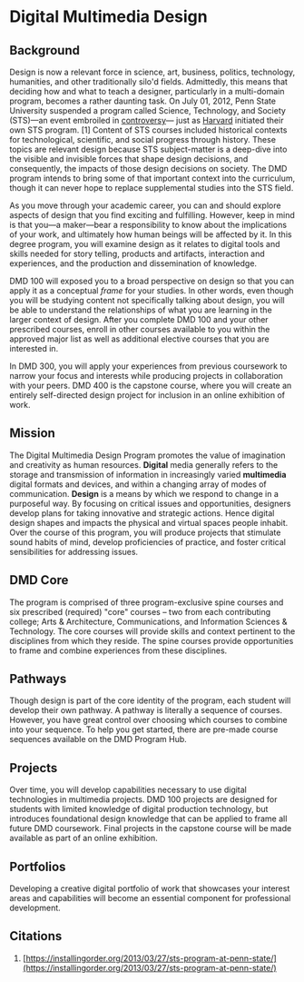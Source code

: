 # Digital Multimedia Design

## Background

Design is now a relevant force in science, art, business, politics, technology, humanities, and other traditionally silo'd fields. Admittedly, this means that deciding how and what to teach a designer, particularly in a multi-domain program, becomes a rather daunting task. On July 01, 2012, Penn State University suspended a program called Science, Technology, and Society \(STS\)—an event embroiled in [controversy](http://onwardstate.com/2011/01/15/budget-crunch-hits-home-sts-program-recommendation-for-closure/)— just as [Harvard](http://sts.hks.harvard.edu/) initiated their own STS program. \[1\] Content of STS courses included historical contexts for technological, scientific, and social progress through history. These topics are relevant design because STS subject-matter is a deep-dive into the visible and invisible forces that shape design decisions, and consequently, the impacts of those design decisions on society. The DMD program intends to bring some of that important context into the curriculum, though it can never hope to replace supplemental studies into the STS field.

As you move through your academic career, you can and should explore aspects of design that you find exciting and fulfilling. However, keep in mind is that you—a maker—bear a responsibility to know about the implications of your work, and ultimately how human beings will be affected by it. In this degree program, you will examine design as it relates to digital tools and skills needed for story telling, products and artifacts, interaction and experiences, and the production and dissemination of knowledge.

DMD 100 will exposed you to a broad perspective on design so that you can apply it as a conceptual _frame_ for your studies. In other words, even though you will be studying content not specifically talking about design, you will be able to understand the relationships of what you are learning in the larger context of design. After you complete DMD 100 and your other prescribed courses, enroll in other courses available to you within the approved major list as well as additional elective courses that you are interested in.

In DMD 300, you will apply your experiences from previous coursework to narrow your focus and interests while producing projects in collaboration with your peers. DMD 400 is the capstone course, where you will create an entirely self-directed design project for inclusion in an online exhibition of work.

## Mission

The Digital Multimedia Design Program promotes the value of imagination and creativity as human resources. **Digital** media generally refers to the storage and transmission of information in increasingly varied **multimedia** digital formats and devices, and within a changing array of modes of communication. **Design** is a means by which we respond to change in a purposeful way. By focusing on critical issues and opportunities, designers develop plans for taking innovative and strategic actions. Hence digital design shapes and impacts the physical and virtual spaces people inhabit. Over the course of this program, you will produce projects that stimulate sound habits of mind, develop proficiencies of practice, and foster critical sensibilities for addressing issues.

## DMD Core

The program is comprised of three program-exclusive spine courses and six prescribed (required) "core" courses – two from each contributing college; Arts & Architecture, Communications, and Information Sciences & Technology. The core courses will provide skills and context pertinent to the disciplines from which they reside. The spine courses provide opportunities to frame and combine experiences from these disciplines.

## Pathways

Though design is part of the core identity of the program, each student will develop their own pathway. A pathway is literally a sequence of courses. However, you have great control over choosing which courses to combine into your sequence. To help you get started, there are pre-made course sequences available on the DMD Program Hub.

## Projects

Over time, you will develop capabilities necessary to use digital technologies in multimedia projects. DMD 100 projects are designed for students with limited knowledge of digital production technology, but introduces foundational design knowledge that can be applied to frame all future DMD coursework. Final projects in the capstone course will be made available as part of an online exhibition.

## Portfolios

Developing a creative digital portfolio of work that showcases your interest areas and capabilities will become an essential component for professional development.

## Citations

1. [https://installingorder.org/2013/03/27/sts-program-at-penn-state/](https://installingorder.org/2013/03/27/sts-program-at-penn-state/)



